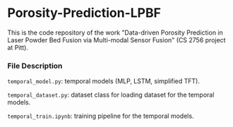 # Porosity-Prediction-LPBF
This is the code repository of the work "Data-driven Porosity Prediction in Laser Powder Bed Fusion via Multi-modal Sensor Fusion" (CS 2756 project at Pitt).

### File Description
`temporal_model.py`: temporal models (MLP, LSTM, simplified TFT).

`temporal_dataset.py`: dataset class for loading dataset for the temporal models.

`temporal_train.ipynb`: training pipeline for the temporal models.
